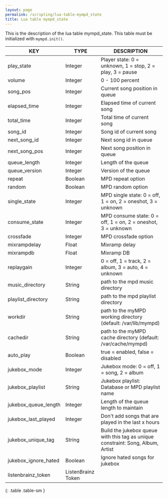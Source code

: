 ```yaml
---
layout: page
permalink: /scripting/lua-table-mympd_state
title: Lua table mympd_state
---
```


This is the description of the lua table mympd_state. This table must be initialized with `mympd.init()`.

| KEY | TYPE | DESCRIPTION |
| --- | ---- | ----------- |
| play_state | Integer | Player state: 0 = unknown, 1 = stop, 2 = play, 3 = pause |
| volume | Integer | 0 - 100 percent |
| song_pos | Integer | Current song position in queue |
| elapsed_time | Integer | Elapsed time of current song |
| total_time | Integer | Total time of current song |
| song_id | Integer | Song id of current song |
| next_song_id | Integer | Next song id in queue |
| next_song_pos | Integer | Next song position in queue |
| queue_length | Integer | Length of the queue |
| queue_version | Integer | Version of the queue |
| repeat | Boolean | MPD repeat option |
| random | Boolean | MPD random option |
| single_state | Integer | MPD single state: 0 = off, 1 = on, 2 = oneshot, 3 = unknown |
| consume_state | Integer | MPD consume state: 0 = off, 1 = on, 2 = oneshot, 3 = unknown |
| crossfade | Integer | MPD crossfade option |
| mixrampdelay | Float | Mixramp delay |
| mixrampdb | Float | Mixramp DB |
| replaygain | Integer | 0 = off, 1 = track, 2 = album, 3 = auto, 4 = unknown |
| music_directory | String | path to the mpd music directory |
| playlist_directory | String | path to the mpd playlist directory |
| workdir | String | path to the myMPD working directory (default: /var/lib/mympd) |
| cachedir | String | path to the myMPD cache directory (default: /var/cache/mympd) |
| auto_play | Boolean | true = enabled, false = disabled |
| jukebox_mode | Integer | Jukebox mode: 0 = off, 1 = song, 2 = album |
| jukebox_playlist | String | Jukebox playlist: Database or MPD playlist name |
| jukebox_queue_length | Integer | Length of the queue length to maintain |
| jukebox_last_played | Integer | Don't add songs that are played in the last x hours |
| jukebox_unique_tag | String | Build the jukebox queue with this tag as unique constraint: Song, Album, Artist |
| jukebox_ignore_hated | Boolean | Ignore hated songs for jukebox |
| listenbrainz_token | ListenBrainz Token |
{: .table .table-sm }
